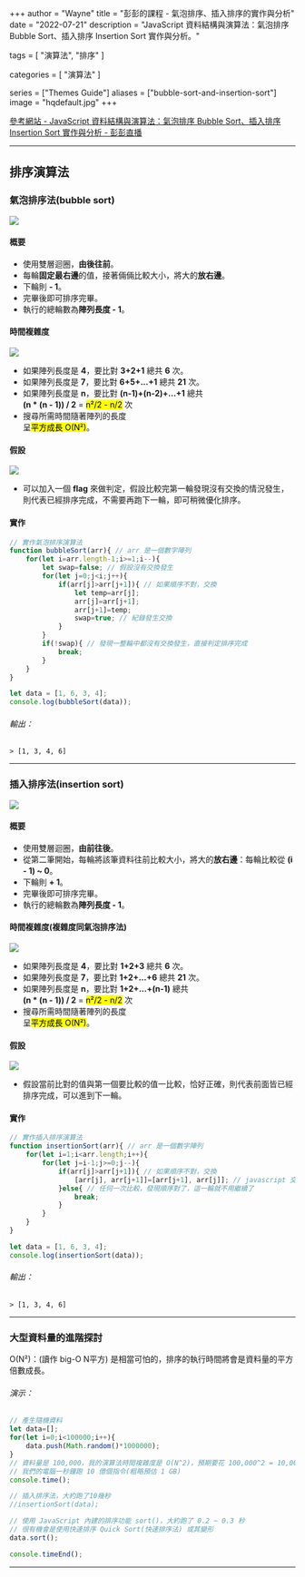 +++
author = "Wayne"
title = "彭彭的課程 - 氣泡排序、插入排序的實作與分析"
date = "2022-07-21"
description = "JavaScript 資料結構與演算法：氣泡排序 Bubble Sort、插入排序 Insertion Sort 實作與分析。"

tags = [
    "演算法",
    "排序"
]

categories = [
    "演算法"
]

series = ["Themes Guide"]
aliases = ["bubble-sort-and-insertion-sort"]
image = "hqdefault.jpg"
+++

<style>
.focus {
    background: #f1e2e2;
    color: #d62c2c;
    padding: 0 5px;
}
</style>

[參考網站 - JavaScript 資料結構與演算法：氣泡排序 Bubble Sort、插入排序 Insertion Sort 實作與分析 - 彭彭直播](https://youtu.be/i-0wxW5Aun4)  

---

## 排序演算法  
### 氣泡排序法(bubble sort)  

![](https://i.imgur.com/dhpsLsT.png)  

#### 概要  

- 使用雙層迴圈，**由後往前**。  
- 每輪**固定最右邊**的值，接著倆倆比較大小，將大的**放右邊**。  
- 下輪則 **- 1**。  
- 完畢後即可排序完畢。  
- 執行的總輪數為**陣列長度 - 1**。  

#### 時間複雜度  

![](https://i.imgur.com/zI5aeQp.png)  

- 如果陣列長度是 **4**，要比對 **3+2+1** 總共 **6** 次。  
- 如果陣列長度是 **7**，要比對 **6+5+...+1** 總共 **21** 次。  
- 如果陣列長度是 **n**，要比對 **(n-1)+(n-2)+...+1** 總共  
**(n * (n - 1)) / 2** = <mark>n²/2 - n/2</mark> 次  
- 搜尋所需時間隨著陣列的長度  
呈<mark>平方成長 O(N²)</mark>。  

#### 假設  

![](https://i.imgur.com/QIeIkQk.png)  

- 可以加入一個 **flag** 來做判定，假設比較完第一輪發現沒有交換的情況發生，則代表已經排序完成，不需要再跑下一輪，即可稍微優化排序。  

#### 實作  

```javascript
// 實作氣泡排序演算法
function bubbleSort(arr){ // arr 是一個數字陣列
    for(let i=arr.length-1;i>=1;i--){
        let swap=false; // 假設沒有交換發生
        for(let j=0;j<i;j++){
            if(arr[j]>arr[j+1]){ // 如果順序不對，交換
                let temp=arr[j];
                arr[j]=arr[j+1];
                arr[j+1]=temp;
                swap=true; // 紀錄發生交換
            }
        }
        if(!swap){ // 發現一整輪中都沒有交換發生，直接判定排序完成
            break;
        }
    }
}

let data = [1, 6, 3, 4];
console.log(bubbleSort(data));
```

###### 輸出：  
```console
> [1, 3, 4, 6]
```

---

### 插入排序法(insertion sort)  

![](https://i.imgur.com/qnJOrAZ.png)  

#### 概要  

- 使用雙層迴圈，**由前往後**。  
- 從第二筆開始，每輪將該筆資料往前比較大小，將大的**放右邊**：每輪比較從 **(i - 1) ~ 0**。  
- 下輪則 **+ 1**。  
- 完畢後即可排序完畢。  
- 執行的總輪數為**陣列長度 - 1**。  

#### 時間複雜度(複雜度同氣泡排序法)  

![](https://i.imgur.com/FyUSUGl.png)  

- 如果陣列長度是 **4**，要比對 **1+2+3** 總共 **6** 次。  
- 如果陣列長度是 **7**，要比對 **1+2+...+6** 總共 **21** 次。  
- 如果陣列長度是 **n**，要比對 **1+2+...+(n-1)** 總共  
**(n * (n - 1)) / 2** = <mark>n²/2 - n/2</mark> 次  
- 搜尋所需時間隨著陣列的長度  
呈<mark>平方成長 O(N²)</mark>。  

#### 假設  

![](https://i.imgur.com/2u7G5aD.png)  

- 假設當前比對的值與第一個要比較的值一比較，恰好正確，則代表前面皆已經排序完成，可以進到下一輪。  

#### 實作  

```javascript
// 實作插入排序演算法
function insertionSort(arr){ // arr 是一個數字陣列
    for(let i=1;i<arr.length;i++){
        for(let j=i-1;j>=0;j--){
            if(arr[j]>arr[j+1]){ // 如果順序不對，交換
                [arr[j], arr[j+1]]=[arr[j+1], arr[j]]; // javascript 交換的語法糖
            }else{ // 任何一次比較，發現順序對了，這一輪就不用繼續了
                break;
            }
        }
    }
}

let data = [1, 6, 3, 4];
console.log(insertionSort(data));
```

###### 輸出：  
```console
> [1, 3, 4, 6]
```

---

### 大型資料量的進階探討  

O(N²)：(讀作 big-O N平方) 是相當可怕的，排序的執行時間將會是資料量的平方倍數成長。  

###### 演示：  

```javascript
// 產生隨機資料
let data=[];
for(let i=0;i<100000;i++){
    data.push(Math.random()*1000000);
}
// 資料量是 100,000，我的演算法時間複雜度是 O(N^2)，預期要花 100,000^2 = 10,000,000,000 次的比較運算
// 我們的電腦一秒鐘跑 10 億個指令(粗略預估 1 GB)
console.time();

// 插入排序法，大約跑了10幾秒
//insertionSort(data);

// 使用 JavaScript 內建的排序功能 sort()，大約跑了 0.2 ~ 0.3 秒
// 很有機會是使用快速排序 Quick Sort(快速排序法) 或其變形
data.sort();

console.timeEnd();
```

---